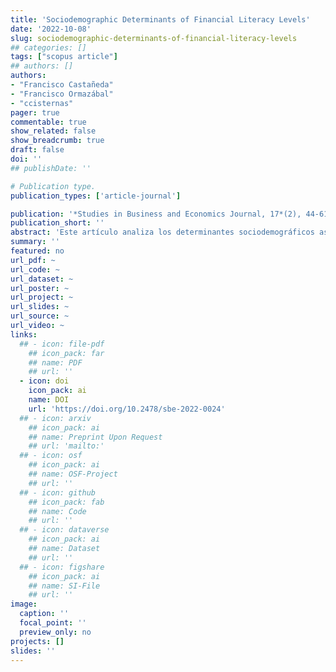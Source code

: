 ```yaml
---
title: 'Sociodemographic Determinants of Financial Literacy Levels'
date: '2022-10-08'
slug: sociodemographic-determinants-of-financial-literacy-levels
## categories: []
tags: ["scopus article"]
## authors: []
authors:
- "Francisco Castañeda"
- "Francisco Ormazábal"
- "ccisternas"
pager: true
commentable: true
show_related: false
show_breadcrumb: true
draft: false
doi: ''
## publishDate: ''

# Publication type.
publication_types: ['article-journal']

publication: '*Studies in Business and Economics Journal, 17*(2), 44-61'
publication_short: ''
abstract: 'Este artículo analiza los determinantes sociodemográficos asociados a los niveles de alfabetización financiera de la población chilena a partir de tres dimensiones: (1) conocimiento; (2) comportamiento; y (3) actitud. El estudio se basa en los datos de la primera y, hasta ahora, única encuesta nacional que ha medido la competencia financiera, realizada en 2016 por la Organización para la Cooperación y el Desarrollo Económico (OCDE), financiada por la Comisión para el Mercado Financiero (CMF) y la Corporación Andina de Fomento (CAF). Analiza el impacto que tienen factores sociodemográficos como el sexo, la edad, la educación y la situación laboral en el nivel de alfabetización financiera de la población encuestada (*N* = 1.224). Para cada dimensión, se ajustaron modelos de regresión logística coherentes con el índice global de cultura financiera. Este método pretendía calcular, en función de estas variables, la probabilidad de que un individuo posea conocimientos, comportamientos y actitudes financieras adecuados. Los resultados indican que una persona de entre 30 y 60 años, con un nivel educativo alto, que percibe unos ingresos elevados, tendrá una mayor probabilidad de poseer un nivel adecuado de cultura financiera.'
summary: ''
featured: no
url_pdf: ~
url_code: ~
url_dataset: ~
url_poster: ~
url_project: ~
url_slides: ~
url_source: ~
url_video: ~
links:
  ## - icon: file-pdf
    ## icon_pack: far
    ## name: PDF
    ## url: ''
  - icon: doi
    icon_pack: ai
    name: DOI
    url: 'https://doi.org/10.2478/sbe-2022-0024'
  ## - icon: arxiv
    ## icon_pack: ai
    ## name: Preprint Upon Request
    ## url: 'mailto:'
  ## - icon: osf
    ## icon_pack: ai
    ## name: OSF-Project
    ## url: ''
  ## - icon: github
    ## icon_pack: fab
    ## name: Code
    ## url: ''
  ## - icon: dataverse
    ## icon_pack: ai
    ## name: Dataset
    ## url: ''
  ## - icon: figshare
    ## icon_pack: ai
    ## name: SI-File
    ## url: ''
image:
  caption: ''
  focal_point: ''
  preview_only: no
projects: []
slides: ''
---
```

